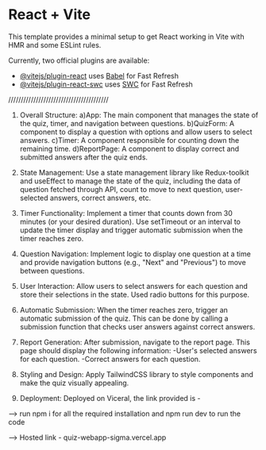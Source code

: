 # React + Vite

This template provides a minimal setup to get React working in Vite with HMR and some ESLint rules.

Currently, two official plugins are available:

- [@vitejs/plugin-react](https://github.com/vitejs/vite-plugin-react/blob/main/packages/plugin-react/README.md) uses [Babel](https://babeljs.io/) for Fast Refresh
- [@vitejs/plugin-react-swc](https://github.com/vitejs/vite-plugin-react-swc) uses [SWC](https://swc.rs/) for Fast Refresh

////////////////////////////////////////

1) Overall Structure:
   a)App: The main component that manages the state of the quiz, timer, and navigation between questions.
   b)QuizForm: A component to display a question with options and allow users to select answers.
   c)Timer: A component responsible for counting down the remaining time.
   d)ReportPage: A component to display correct and submitted answers after the quiz ends.

2) State Management:
   Use a state management library like Redux-toolkit and useEffect to manage the state of the quiz, including the data of question fetched through API, count to move to next question,      user-selected answers, correct answers, etc.

3) Timer Functionality:
   Implement a timer that counts down from 30 minutes (or your desired duration). Use setTimeout or an interval to update the timer display and trigger automatic submission when the 
   timer reaches zero.

4) Question Navigation:
   Implement logic to display one question at a time and provide navigation buttons (e.g., "Next" and "Previous") to move between questions.

5) User Interaction:
   Allow users to select answers for each question and store their selections in the state. Used radio buttons for this purpose.

6) Automatic Submission:
   When the timer reaches zero, trigger an automatic submission of the quiz. This can be done by calling a submission function that checks user answers against correct answers.

7) Report Generation:
   After submission, navigate to the report page.
   This page should display the following information:
     -User's selected answers for each question.
     -Correct answers for each question.

8) Styling and Design:
   Apply TailwindCSS library to style components and make the quiz visually appealing.

9) Deployment:
   Deployed on Viceral, the link provided is -

--> run npm i for all the required installation and npm run dev to run the code

--> Hosted link - quiz-webapp-sigma.vercel.app
